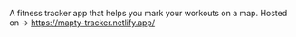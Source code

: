 A fitness tracker app that helps you mark your workouts on a map.
Hosted on -> https://mapty-tracker.netlify.app/
